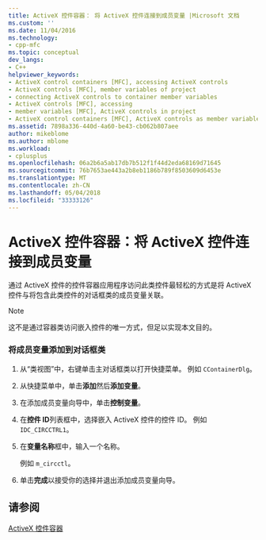 ```yaml
---
title: ActiveX 控件容器： 将 ActiveX 控件连接到成员变量 |Microsoft 文档
ms.custom: ''
ms.date: 11/04/2016
ms.technology:
- cpp-mfc
ms.topic: conceptual
dev_langs:
- C++
helpviewer_keywords:
- ActiveX control containers [MFC], accessing ActiveX controls
- ActiveX controls [MFC], member variables of project
- connecting ActiveX controls to container member variables
- ActiveX controls [MFC], accessing
- member variables [MFC], ActiveX controls in project
- ActiveX control containers [MFC], ActiveX controls as member variables
ms.assetid: 7898a336-440d-4a60-be43-cb062b807aee
author: mikeblome
ms.author: mblome
ms.workload:
- cplusplus
ms.openlocfilehash: 06a2b6a5ab17db7b512f1f44d2eda68169d71645
ms.sourcegitcommit: 76b7653ae443a2b8eb1186b789f8503609d6453e
ms.translationtype: MT
ms.contentlocale: zh-CN
ms.lasthandoff: 05/04/2018
ms.locfileid: "33333126"
---
```

# <a name="activex-control-containers-connecting-an-activex-control-to-a-member-variable"></a>ActiveX 控件容器：将 ActiveX 控件连接到成员变量
通过 ActiveX 控件的控件容器应用程序访问此类控件最轻松的方式是将 ActiveX 控件与将包含此类控件的对话框类的成员变量关联。  
  
> [!NOTE]
>  这不是通过容器类访问嵌入控件的唯一方式，但足以实现本文目的。  
  
### <a name="adding-a-member-variable-to-the-dialog-class"></a>将成员变量添加到对话框类  
  
1.  从“类视图”中，右键单击主对话框类以打开快捷菜单。 例如 `CContainerDlg`。  
  
2.  从快捷菜单中，单击**添加**然后**添加变量**。  
  
3.  在添加成员变量向导中，单击**控制变量**。  
  
4.  在**控件 ID**列表框中，选择嵌入 ActiveX 控件的控件 ID。 例如 `IDC_CIRCCTRL1`。  
  
5.  在**变量名称**框中，输入一个名称。  
  
     例如 `m_circctl`。  
  
6.  单击**完成**以接受你的选择并退出添加成员变量向导。  
  
## <a name="see-also"></a>请参阅  
 [ActiveX 控件容器](../mfc/activex-control-containers.md)

